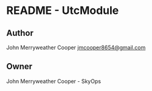 # README - UtcModule

## Author
John Merryweather Cooper <jmcooper8654@gmail.com>

## Owner
John Merryweather Cooper - SkyOps